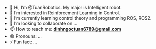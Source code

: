 - 👋 Hi, I’m @TuanRobotics. My major is Intelligent robot.
- 👀 I’m interested in Reinforcement Learning in Control.
- 🌱 I’m currently learning control theory and programming ROS, ROS2.
- 💞️ I’m looking to collaborate on ...
- 📫 How to reach me: **dinhngoctuan6789@gmail.com** 
- 😄 Pronouns: ...
- ⚡ Fun fact: ...

<!---
TuanRobotics/TuanRobotics is a ✨ special ✨ repository because its `README.md` (this file) appears on your GitHub profile.
You can click the Preview link to take a look at your changes.
--->
